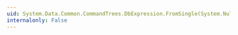 ```yaml
---
uid: System.Data.Common.CommandTrees.DbExpression.FromSingle(System.Nullable{System.Single})
internalonly: False
---
```

